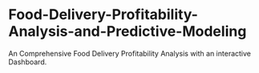 # Food-Delivery-Profitability-Analysis-and-Predictive-Modeling
An Comprehensive Food Delivery Profitability Analysis with an interactive Dashboard.
